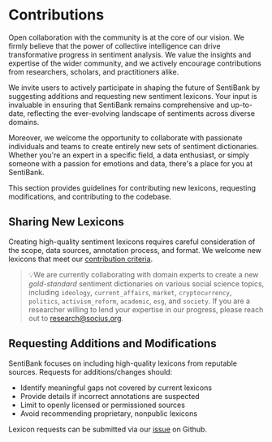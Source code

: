 # Contributions

Open collaboration with the community is at the core of our vision. We firmly believe that the power of collective intelligence can drive transformative progress in sentiment analysis. We value the insights and expertise of the wider community, and we actively encourage contributions from researchers, scholars, and practitioners alike.

We invite users to actively participate in shaping the future of SentiBank by suggesting additions and requesting new sentiment lexicons. Your input is invaluable in ensuring that SentiBank remains comprehensive and up-to-date, reflecting the ever-evolving landscape of sentiments across diverse domains.

Moreover, we welcome the opportunity to collaborate with passionate individuals and teams to create entirely new sets of sentiment dictionaries. Whether you're an expert in a specific field, a data enthusiast, or simply someone with a passion for emotions and data, there's a place for you at SentiBank.

This section provides guidelines for contributing new lexicons, requesting modifications, and contributing to the codebase.

## Sharing New Lexicons

Creating high-quality sentiment lexicons requires careful consideration of the scope, data sources, annotation process, and format. We welcome new lexicons that meet our [contribution criteria](https://github.com/socius-org/SentiBank/blob/main/CONTRIBUTION.md). 

> 💡We are currently collaborating with domain experts to create a new *gold-standard* sentiment dictionaries on various social science topics, including `ideology`, `current_affairs`, `market`, `cryptocurrency`, `politics`, `activism_reform`, `academic`, `esg`, and `society`.  If you are a researcher willing to lend your expertise in our progress, please reach out to research@socius.org.  

## Requesting Additions and Modifications

SentiBank focuses on including high-quality lexicons from reputable sources. Requests for additions/changes should:

- Identify meaningful gaps not covered by current lexicons
- Provide details if incorrect annotations are suspected  
- Limit to openly licensed or permissioned sources
- Avoid recommending proprietary, nonpublic lexicons

Lexicon requests can be submitted via our [issue](https://github.com/socius-org/SentiBank/issues) on Github.
